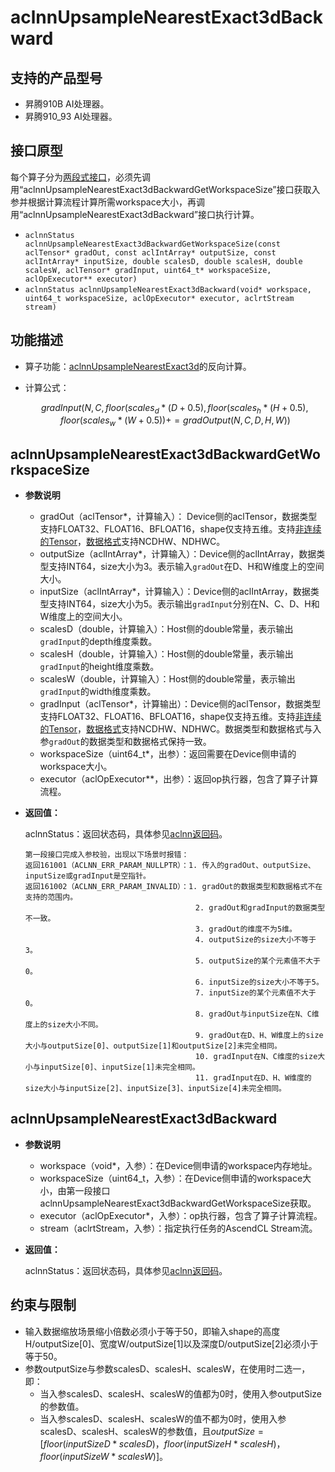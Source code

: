 # aclnnUpsampleNearestExact3dBackward

## 支持的产品型号

- 昇腾910B AI处理器。
- 昇腾910_93 AI处理器。

## 接口原型
每个算子分为[两段式接口](./common/两段式接口.md)，必须先调用“aclnnUpsampleNearestExact3dBackwardGetWorkspaceSize”接口获取入参并根据计算流程计算所需workspace大小，再调用“aclnnUpsampleNearestExact3dBackward”接口执行计算。

- `aclnnStatus aclnnUpsampleNearestExact3dBackwardGetWorkspaceSize(const aclTensor* gradOut, const aclIntArray* outputSize, const aclIntArray* inputSize, double scalesD, double scalesH, double scalesW, aclTensor* gradInput, uint64_t* workspaceSize, aclOpExecutor** executor)`
- `aclnnStatus aclnnUpsampleNearestExact3dBackward(void* workspace, uint64_t workspaceSize, aclOpExecutor* executor, aclrtStream stream)`

## 功能描述

- 算子功能：[aclnnUpsampleNearestExact3d](aclnnUpsampleNearestExact3d.md)的反向计算。
- 计算公式：
  
  $$
  gradInput(N, C, floor ( scales_d * ( D + 0.5 ), floor ( scales_h * ( H + 0.5 ),  floor ( scales_w * ( W+ 0.5 )) += gradOutput( N, C, D, H ,W))
  $$

## aclnnUpsampleNearestExact3dBackwardGetWorkspaceSize

- **参数说明**

  - gradOut（aclTensor\*，计算输入）： Device侧的aclTensor，数据类型支持FLOAT32、FLOAT16、BFLOAT16，shape仅支持五维。支持[非连续的Tensor](./common/非连续的Tensor.md)，[数据格式](./common/数据格式.md)支持NCDHW、NDHWC。
  - outputSize（aclIntArray\*，计算输入）：Device侧的aclIntArray，数据类型支持INT64，size大小为3。表示输入`gradOut`在D、H和W维度上的空间大小。
  - inputSize（aclIntArray\*，计算输入）：Device侧的aclIntArray，数据类型支持INT64，size大小为5。表示输出`gradInput`分别在N、C、D、H和W维度上的空间大小。
  - scalesD（double，计算输入）：Host侧的double常量，表示输出`gradInput`的depth维度乘数。
  - scalesH（double，计算输入）：Host侧的double常量，表示输出`gradInput`的height维度乘数。
  - scalesW（double，计算输入）：Host侧的double常量，表示输出`gradInput`的width维度乘数。
  - gradInput（aclTensor\*，计算输出）：Device侧的aclTensor，数据类型支持FLOAT32、FLOAT16、BFLOAT16，shape仅支持五维。支持[非连续的Tensor](./common/非连续的Tensor.md)，[数据格式](./common/数据格式.md)支持NCDHW、NDHWC。数据类型和数据格式与入参`gradOut`的数据类型和数据格式保持一致。
  - workspaceSize（uint64_t\*，出参）：返回需要在Device侧申请的workspace大小。
  - executor（aclOpExecutor\**，出参）：返回op执行器，包含了算子计算流程。

- **返回值：**

  aclnnStatus：返回状态码，具体参见[aclnn返回码](./common/aclnn返回码.md)。

  ```
  第一段接口完成入参校验，出现以下场景时报错：
  返回161001（ACLNN_ERR_PARAM_NULLPTR）：1. 传入的gradOut、outputSize、inputSize或gradInput是空指针。
  返回161002（ACLNN_ERR_PARAM_INVALID）：1. gradOut的数据类型和数据格式不在支持的范围内。
                                        2. gradOut和gradInput的数据类型不一致。
                                        3. gradOut的维度不为5维。
                                        4. outputSize的size大小不等于3。
                                        5. outputSize的某个元素值不大于0。
                                        6. inputSize的size大小不等于5。
                                        7. inputSize的某个元素值不大于0。
                                        8. gradOut与inputSize在N、C维度上的size大小不同。
                                        9. gradOut在D、H、W维度上的size大小与outputSize[0]、outputSize[1]和outputSize[2]未完全相同。
                                        10. gradInput在N、C维度的size大小与inputSize[0]、inputSize[1]未完全相同。
                                        11. gradInput在D、H、W维度的size大小与inputSize[2]、inputSize[3]、inputSize[4]未完全相同。
  ```

## aclnnUpsampleNearestExact3dBackward

- **参数说明**

  - workspace（void\*，入参）：在Device侧申请的workspace内存地址。
  - workspaceSize（uint64_t，入参）：在Device侧申请的workspace大小，由第一段接口aclnnUpsampleNearestExact3dBackwardGetWorkspaceSize获取。
  - executor（aclOpExecutor\*，入参）：op执行器，包含了算子计算流程。
  - stream（aclrtStream，入参）：指定执行任务的AscendCL Stream流。

- **返回值：**

  aclnnStatus：返回状态码，具体参见[aclnn返回码](./common/aclnn返回码.md)。

## 约束与限制

- 输入数据缩放场景缩小倍数必须小于等于50，即输入shape的高度H/outputSize[0]、宽度W/outputSize[1]以及深度D/outputSize[2]必须小于等于50。
- 参数outputSize与参数scalesD、scalesH、scalesW，在使用时二选一，即：
  - 当入参scalesD、scalesH、scalesW的值都为0时，使用入参outputSize的参数值。
  - 当入参scalesD、scalesH、scalesW的值不都为0时，使用入参scalesD、scalesH、scalesW的参数值，且$outputSize=[floor(inputSizeD*scalesD)，floor(inputSizeH*scalesH)，floor(inputSizeW*scalesW)]$。
